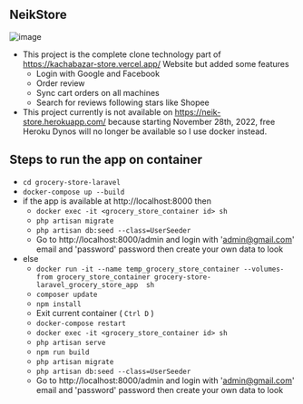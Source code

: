 ## NeikStore 
![image](https://user-images.githubusercontent.com/80587980/226278807-f7faddc0-7795-44da-910d-829558129ed5.png)
+ This project is the complete clone technology part of https://kachabazar-store.vercel.app/ Website but added some features
  - Login with Google and Facebook
  - Order review
  - Sync cart orders on all machines
  - Search for reviews following stars like Shopee 
+ This project currently is not available on https://neik-store.herokuapp.com/  because starting November 28th, 2022, free Heroku Dynos will no longer be available so I use docker instead.

## Steps to run the app on container
+ `cd grocery-store-laravel`
+ `docker-compose up --build`
+ if the app is available at http://localhost:8000 then 
  - `docker exec -it <grocery_store_container id> sh`
  - `php artisan migrate`
  - `php artisan db:seed --class=UserSeeder`
  -  Go to http://localhost:8000/admin and login with 'admin@gmail.com' email and 'password' password then create your own data to look
+ else 
  - `docker run -it --name temp_grocery_store_container --volumes-from grocery_store_container grocery-store-laravel_grocery_store_app  sh
` 
  - `composer update`
  - `npm install`
  -  Exit current container ( `Ctrl D` )
  - `docker-compose restart`
  - `docker exec -it <grocery_store_container id> sh`
  - `php artisan serve`
  - `npm run build`
  - `php artisan migrate`
  - `php artisan db:seed --class=UserSeeder`
  -  Go to http://localhost:8000/admin and login with 'admin@gmail.com' email and 'password' password then create your own data to look
